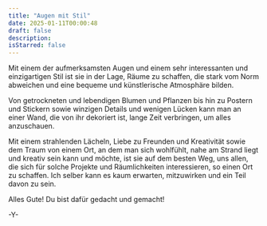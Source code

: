 ```yaml
---
title: "Augen mit Stil"
date: 2025-01-11T00:00:48
draft: false
description: 
isStarred: false
---
```


Mit einem der aufmerksamsten Augen und einem sehr interessanten und einzigartigen Stil ist sie in der Lage, Räume zu schaffen, die stark vom Norm abweichen und eine bequeme und künstlerische Atmosphäre bilden.

Von getrockneten und lebendigen Blumen und Pflanzen bis hin zu Postern und Stickern sowie winzigen Details und wenigen Lücken kann man an einer Wand, die von ihr dekoriert ist, lange Zeit verbringen, um alles anzuschauen.

Mit einem strahlenden Lächeln, Liebe zu Freunden und Kreativität sowie dem Traum von einem Ort, an dem man sich wohlfühlt, nahe am Strand liegt und kreativ sein kann und möchte, ist sie auf dem besten Weg, uns allen, die sich für solche Projekte und Räumlichkeiten interessieren, so einen Ort zu schaffen.
Ich selber kann es kaum erwarten, mitzuwirken und ein Teil davon zu sein.

Alles Gute! Du bist dafür gedacht und gemacht!

-Y-